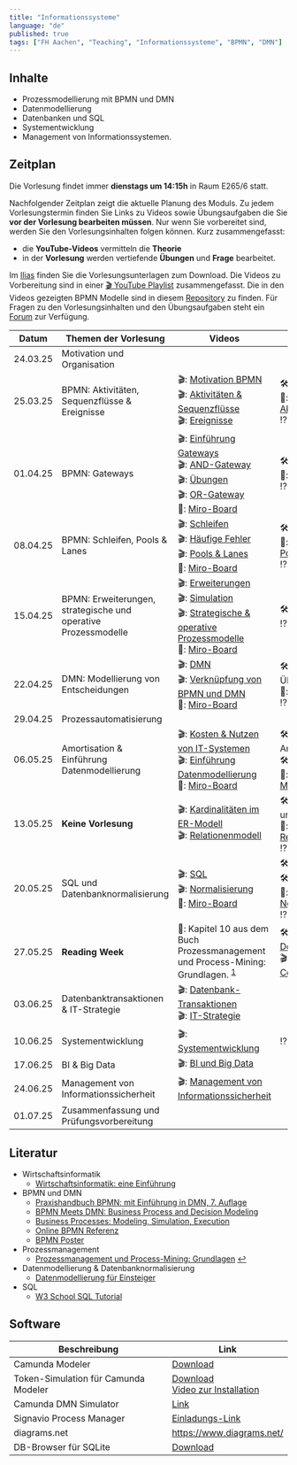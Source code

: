 ```yaml
---
title: "Informationssysteme"
language: "de"
published: true
tags: ["FH Aachen", "Teaching", "Informationssysteme", "BPMN", "DMN"]
---
```


## Inhalte

- Prozessmodellierung mit BPMN und DMN
- Datenmodellierung
- Datenbanken und SQL
- Systementwicklung
- Management von Informationssystemen.

## Zeitplan

Die Vorlesung findet immer **dienstags um 14:15h** in Raum E265/6 statt.

Nachfolgender Zeitplan zeigt die aktuelle Planung des Moduls. Zu jedem
Vorlesungstermin finden Sie Links zu Videos sowie Übungsaufgaben die Sie **vor
der Vorlesung bearbeiten müssen**. Nur wenn Sie vorbereitet sind, werden Sie
den Vorlesungsinhalten folgen können. Kurz zusammengefasst:

- die **YouTube-Videos** vermitteln die **Theorie**
- in der **Vorlesung** werden vertiefende **Übungen** und **Frage** bearbeitet.

Im [Ilias](https://www.ili.fh-aachen.de/goto.php?target=crs_1385790&client_id=elearning)
finden Sie die Vorlesungsunterlagen zum Download. Die
Videos zu Vorbereitung sind in einer [🎬 YouTube
Playlist](https://youtube.com/playlist?list=PLl09U8aTDcv1eIkxyPKNAKKmqPJR3RC0o)
zusammengefasst. Die in den Videos gezeigten BPMN Modelle sind in diesem
[Repository](https://codeberg.org/ceedee666/information-systems-lecture) zu
finden. Für Fragen zu den Vorlesungsinhalten und den Übungsaufgaben steht ein
[Forum](https://forum.drumm.sh) zur Verfügung.

| Datum    | Themen der Vorlesung                                           | Videos                                                                                                                                                                                                                                                                                | Aufgaben                                                                                                                                                                                                          |
| -------- | -------------------------------------------------------------- | ------------------------------------------------------------------------------------------------------------------------------------------------------------------------------------------------------------------------------------------------------------------------------------- | ----------------------------------------------------------------------------------------------------------------------------------------------------------------------------------------------------------------- |
| 24.03.25 | Motivation und Organisation                                    |                                                                                                                                                                                                                                                                                       |                                                                                                                                                                                                                   |
| 25.03.25 | BPMN: Aktivitäten, Sequenzflüsse & Ereignisse                  | 🎬: [Motivation BPMN](https://youtu.be/UqvgfuY7DIQ) <br/> 🎬: [Aktivitäten & Sequenzflüsse](https://youtu.be/z4pWSXpN8Jo) <br/> 🎬: [Ereignisse](https://youtu.be/z4pWSXpN8Jo)                                                                                                        | 🛠: 2 und 3</br>🥷: [Übungen: Aktivitäten](/teaching/lectures/2025/summer-term/is-exercises/activities) </br> ⁉️: [Quiz](https://quizizz.com/embed/quiz/6059ed735435fd001e1ea958)                                 |
| 01.04.25 | BPMN: Gateways                                                 | 🎬: [Einführung Gateways](https://youtu.be/Ntb_IX7G97g) <br/> 🎬: [AND-Gateway](https://youtu.be/Ntb_IX7G97g) <br/> 🎬: [Übungen](https://youtu.be/fk_wNOJgHAY) <br/> 🎬: [OR-Gateway](https://youtu.be/gLGPpIxoi-o) <br/> 📝: [Miro-Board](https://miro.com/app/board/uXjVIJVliOs=/) | 🛠: 4 und 5</br>🥷: [Übungen: Gateways](/teaching/lectures/2025/summer-term/is-exercises/gateways) <br/> ⁉️: [Quiz](https://quizizz.com/embed/quiz/607031ebb1eb88001b42683e)                                      |
| 08.04.25 | BPMN: Schleifen, Pools & Lanes                                 | 🎬: [Schleifen](https://youtu.be/ndgl-0da4NQ) <br/> 🎬: [Häufige Fehler](https://youtu.be/1fCD8Qrs_RU) <br/> 🎬: [Pools & Lanes](https://youtu.be/zxHxFI4oSuA) <br/> 📝: [Miro-Board](https://miro.com/app/board/uXjVIGW0C9o=/)                                                       | 🛠: 6, 7, 8 und 9 </br>🥷: [Übungen: Schleifen, Pools & Lanes](/teaching/lectures/2025/summer-term/is-exercises/lanes) <br/> ⁉️: [Quiz](https://quizizz.com/embed/quiz/60853378b18be7001bfd7bb4)                  |
| 15.04.25 | BPMN: Erweiterungen, strategische und operative Prozessmodelle | 🎬: [Erweiterungen](https://youtu.be/spIondtFGFg) <br/> 🎬: [Simulation](https://youtu.be/t4jyoX6F74w) <br/> 🎬: [Strategische & operative Prozessmodelle](https://youtu.be/fKfe6COV8NE) <br/> 📝: [Miro-Board](https://miro.com/app/board/uXjVICgeRMo=/)                             | 🛠: 10, 11, 12 und 13 <br/> ⁉️: [Quiz](https://quizizz.com/embed/quiz/625fa311e8bd88001e348c41)                                                                                                                   |
| 22.04.25 | DMN: Modellierung von Entscheidungen                           | 🎬: [DMN](https://youtu.be/FRACeoooLYE) <br/> 🎬: [Verknüpfung von BPMN und DMN](https://youtu.be/C2qJRej_-xs) <br/> 📝: [Miro-Board](https://miro.com/app/board/uXjVI_hbLuY=/)                                                                                                       | 🛠️: 1 und 2 vom Übungsblatt zu DMN </br>🥷: [Übungen: DMN](/teaching/lectures/2025/summer-term/is-exercises/dmn)<br/>⁉️: [Quiz](https://quizizz.com/embed/quiz/60866c8576d04c001bb75655)                          |
| 29.04.25 | Prozessautomatisierung                                         |                                                                                                                                                                                                                                                                                       |                                                                                                                                                                                                                   |
| 06.05.25 | Amortisation & Einführung Datenmodellierung                    | 🎬: [Kosten & Nutzen von IT-Systemen](https://youtu.be/IseJ_oZjm4c) <br/> 🎬: [Einführung Datenmodellierung](https://youtu.be/CttvBQ1YUUs) <br/> 📝: [Miro-Board](https://miro.com/app/board/uXjVI6PvW80=/)                                                                           | 🛠️: Übung Amortisationsrechnung <br/> 🛠️: Übung 5.1 </br>🥷: [Übungen: ER-Modelle](/teaching/lectures/2025/summer-term/is-exercises/er-models)                                                                    |
| 13.05.25 | **Keine Vorlesung**                                            | 🎬: [Kardinalitäten im ER-Modell](https://youtu.be/uRVjchdu5j0) <br/> 🎬: [Relationenmodell](https://youtu.be/QdKSxMeqleM)                                                                                                                                                            | 🛠️: Übungen 7, 8, 9 und 10 <br/> 🥷: [Übungen: Relationenmodell](/teaching/lectures/2025/summer-term/is-exercises/relational-model) <br/> ⁉️: [Quiz](https://quizizz.com/embed/quiz/609b733a300105001c3860a7)     |
| 20.05.25 | SQL und Datenbanknormalisierung                                | 🎬: [SQL](https://youtu.be/yU1Ek8SKiOQ) <br/> 🎬: [Normalisierung](https://youtu.be/mIhtreUTFEE) <br/> 📝: [Miro-Board](https://miro.com/app/board/uXjVIzaiM1w=/)                                                                                                                     | 🛠️ Übungen 1 - 8 <br/> 🛠️: Übung 11 <br/> 🥷: [Übungen: Normalisierung](/teaching/lectures/2025/summer-term/is-exercises/normalisation) <br/> ⁉️: [Quiz](https://quizizz.com/embed/quiz/60b627d9c72105001ba79ed5) |
| 27.05.25 | **Reading Week**                                               | 📕: Kapitel 10 aus dem Buch Prozessmanagement und Process-Mining: Grundlagen. <sup id="a1">[1](#f1)</sup>                                                                                                                                                                             | 🛠️: Fragen aus diesem [Dokument](https://www.ili.fh-aachen.de/goto_elearning_file_762756_download.html)<br/> 🎬: [Process Mining mit Celonis](https://www.youtube.com/watch?v=wyIWqrQWyb4)                        |
| 03.06.25 | Datenbanktransaktionen & IT-Strategie                          | 🎬: [Datenbank-Transaktionen](https://youtu.be/fZWE7l6IVl8)</br> 🎬: [IT-Strategie](https://youtu.be/kRfAuwp6sFY)                                                                                                                                                                     |                                                                                                                                                                                                                   |
| 10.06.25 | Systementwicklung                                              | 🎬: [Systementwicklung](https://youtu.be/BW18gOr6-2A)                                                                                                                                                                                                                                 | ⁉️: [Quiz](https://quizizz.com/embed/quiz/60d18942172f8f001c1cb1af)                                                                                                                                               |
| 17.06.25 | BI & Big Data                                                  | 🎬: [BI und Big Data](https://youtu.be/ctVQDuC1Uc8)                                                                                                                                                                                                                                   |                                                                                                                                                                                                                   |
| 24.06.25 | Management von Informationssicherheit                          | 🎬: [Management von Informationssicherheit](https://youtu.be/R5LviBQkkj0)                                                                                                                                                                                                             |                                                                                                                                                                                                                   |
| 01.07.25 | Zusammenfassung und Prüfungsvorbereitung                       |                                                                                                                                                                                                                                                                                       |                                                                                                                                                                                                                   |

## Literatur

- Wirtschaftsinformatik
  - [Wirtschaftsinformatik: eine
    Einführung](https://elibrary.pearson.de/book/99.150005/9783863267650)
- BPMN und DMN
  - [Praxishandbuch BPMN: mit Einführung in DMN, 7.
    Auflage](http://doi.org/10.3139/9783446483064)
  - [BPMN Meets DMN: Business Process and Decision
    Modeling](https://open.hpi.de/courses/bpm2016/)
  - [Business Processes: Modeling, Simulation,
    Execution](https://open.hpi.de/courses/bpm2019)
  - [Online BPMN Referenz](https://camunda.com/bpmn/reference/)
  - [BPMN Poster](https://d.dam.sap.com/a/bNX3376/BPMN-2_2024-WEB-02.pdf)
- Prozessmanagement
  - [<b id="f1"></b> Prozessmanagement und Process-Mining:
    Grundlagen](https://www.degruyter.com/isbn/9783110500165) [↩](#a1)
- Datenmodellierung & Datenbanknormalisierung
  - [Datenmodellierung für
    Einsteiger](https://www.springer.com/de/book/9783658190699)
- SQL
  - [W3 School SQL Tutorial](https://www.w3schools.com/sql/)

## Software

| Beschreibung                         | Link                                                                                                                                |
| ------------------------------------ | ----------------------------------------------------------------------------------------------------------------------------------- |
| Camunda Modeler                      | [Download](https://camunda.com/download/modeler/)                                                                                   |
| Token-Simulation für Camunda Modeler | [Download](https://github.com/bpmn-io/bpmn-js-token-simulation-plugin) <br/> [Video zur Installation](https://youtu.be/DVn-MwvQWNs) |
| Camunda DMN Simulator                | [Link](https://consulting.camunda.com/dmn-simulator)                                                                                |
| Signavio Process Manager             | [Einladungs-Link](https://academic.signavio.com/p/register?link=0b9e13413ac841809e8100ff2aa32602)                                   |
| diagrams.net                         | https://www.diagrams.net/                                                                                                           |
| DB-Browser für SQLite                | [Download](https://sqlitebrowser.org/)                                                                                              |
